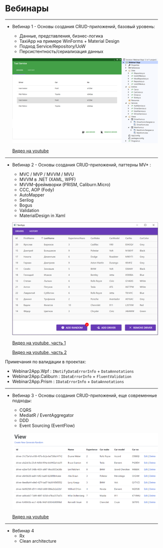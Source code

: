 # Вебинары

---

* Вебинар 1 - Основы создания CRUD-приложений, базовый уровень:
    - Данные, представления, бизнес-логика
    - TaxiApp на примере WinForms + Material Design
    - Подход Service/Repository/UoW
    - Персистентность/сериализация данных

    ![pic1](https://github.com/ar1st0crat/OODesignCaseStudies/blob/master/Webinars/materials/webinar1.png)

    [Видео на youtube](https://www.youtube.com/watch?v=74-3mxt8AZc)

---

* Вебинар 2 - Основы создания CRUD-приложений, паттерны MV* :
    - MVC / MVP / MVVM / MVU
    - MVVM в .NET (XAML, WPF)
    - MVVM-фреймворки (PRISM, Caliburn.Micro)
    - CCC, AOP (Fody)
    - AutoMapper
    - Serilog
    - Bogus
    - Validation
    - MaterialDesign in Xaml

    ![pic2](https://github.com/ar1st0crat/OODesignCaseStudies/blob/master/Webinars/materials/webinar2.png)

    [Видео на youtube, часть 1](https://www.youtube.com/watch?v=UP4FdmMHDjM)

    [Видео на youtube, часть 2](https://www.youtube.com/watch?v=CV8P7NtZKck)


Примечания по валидации в проектах:

- Webinar2App.Wpf : ```INotifyDataErrorInfo``` + ```DataAnnotations```
- Webinar2App.Caliburn : ```IDataErrorInfo``` + ```FluentValidation```
- Webinar2App.Prism : ```IDataErrorInfo``` + ```DataAnnotations```


---

* Вебинар 3 - Основы создания CRUD-приложений, еще современные подходы:
    - CQRS
    - MediatR / EventAggregator
    - DDD
    - Event Sourcing (EventFlow)

    ![pic3](https://github.com/ar1st0crat/OODesignCaseStudies/blob/master/Webinars/materials/webinar3.png)

    [Видео на youtube](https://www.youtube.com/channel/UC32I_hakQDYMZ0wWzEm3tIA)


---

* Вебинар 4
    - Rx
    - Clean architecture
